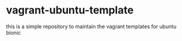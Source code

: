# vagrant-ubuntu-template
this is a simple repository to maintain the vagrant templates for ubuntu bionic
